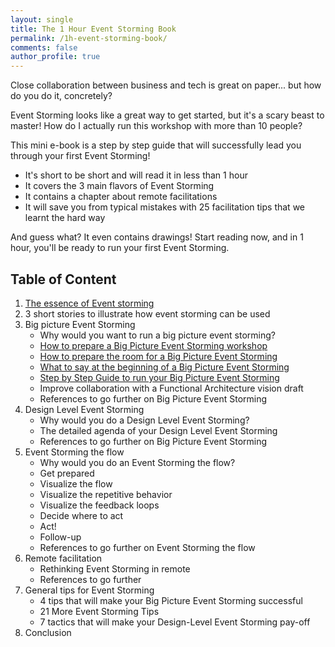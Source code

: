 ```yaml
---
layout: single
title: The 1 Hour Event Storming Book
permalink: /1h-event-storming-book/
comments: false
author_profile: true
---
```

Close collaboration between business and tech is great on paper... but how do you do it, concretely?

Event Storming looks like a great way to get started, but it's a scary beast to master! How do I actually run this workshop with more than 10 people?

This mini e-book is a step by step guide that will successfully lead you through your first Event Storming!

* It's short to be short and will read it in less than 1 hour
* It covers the 3 main flavors of Event Storming
* It contains a chapter about remote facilitations
* It will save you from typical mistakes with 25 facilitation tips that we learnt the hard way

And guess what? It even contains drawings! Start reading now, and in 1 hour, you'll be ready to run your first Event Storming.

## Table of Content

1. [The essence of Event storming]({{site.url}}{{site.baseurl}}/foundations/essence-of-event-storming/)
2. 3 short stories to illustrate how event storming can be used
3. Big picture Event Storming
    - Why would you want to run a big picture event storming?
    - [How to prepare a Big Picture Event Storming workshop]({{site.url}}{{site.baseurl}}/foundations/how-to-prepare-a-ddd-big-picture-event-storming-workshop/)
    - [How to prepare the room for a Big Picture Event Storming]({{site.url}}{{site.baseurl}}/foundations/how-to-prepare-the-room-for-a-ddd-big-picture-event-storming/)
    - [What to say at the beginning of a Big Picture Event Storming]({{site.url}}{{site.baseurl}}/big%20picture/what-to-say-at-the-beginning-of-a-big-picture-event-storming-workshop/)
    - [Step by Step Guide to run your Big Picture Event Storming]({{site.url}}{{site.baseurl}}/big%20picture/step-by-step-guide-to-run-your-big-picture-event-storming/)
    - Improve collaboration with a Functional Architecture vision draft
    - References to go further on Big Picture Event Storming
4. Design Level Event Storming
    - Why would you do a Design Level Event Storming?
    - The detailed agenda of your Design Level Event Storming
    - References to go further on Big Picture Event Storming
5. Event Storming the flow
    - Why would you do an Event Storming the flow?
    - Get prepared
    - Visualize the flow
    - Visualize the repetitive behavior
    - Visualize the feedback loops
    - Decide where to act
    - Act!
    - Follow-up
    - References to go further on Event Storming the flow
6. Remote facilitation
    - Rethinking Event Storming in remote
    - References to go further
7. General tips for Event Storming
    - 4 tips that will make your Big Picture Event Storming successful
    - 21 More Event Storming Tips
    - 7 tactics that will make your Design-Level Event Storming pay-off
8. Conclusion